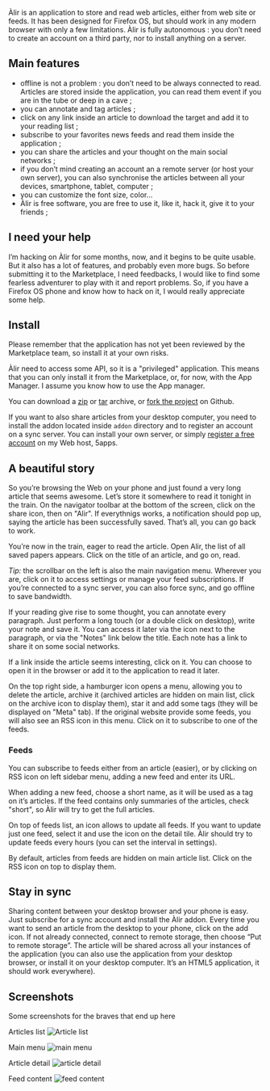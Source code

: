 Àlir is an application to store and read web articles, either from web site or feeds. It has been designed for Firefox OS, but should work in any modern browser with only a few limitations. Àlir is fully autonomous : you don’t need to create an account on a third party, nor to install anything on a server.

## Main features

 - offline is not a problem : you don’t need to be always connected to read. Articles are stored inside the application, you can read them event if you are in the tube or deep in a cave ;
 - you can annotate and tag articles ;
 - click on any link inside an article to download the target and add it to your reading list ;
 - subscribe to your favorites news feeds and read them inside the application ;
 - you can share the articles and your thought on the main social networks ;
 - if you don’t mind creating an account an a remote server (or host your own server), you can also synchronise the articles between all your devices, smartphone, tablet, computer ;
 - you can customize the font size, color…
 - Àlir is free software, you are free to use it, like it, hack it, give it to your friends ;


## I need your help

I’m hacking on Àlir for some months, now, and it begins to be quite usable. But it also has a lot of features, and probably even more bugs. So before submitting it to the Marketplace, I need feedbacks, I would like to find some fearless adventurer to play with it and report problems. So, if you have a Firefox OS phone and know how to hack on it, I would really appreciate some help.

## Install

Please remember that the application has not yet been reviewed by the Marketplace team, so install it at your own risks.

Àlir need to access some API, so it is a "privileged" application. This means that you can only install it from the Marketplace, or, for now, with the App Manager. I assume you know how to use the App manager.

You can download a [zip](https://github.com/clochix/alir/zipball/master) or [tar](https://github.com/clochix/alir/tarball/master) archive, or [fork the project](https://github.com/clochix/alir) on Github.

If you want to also share articles from your desktop computer, you need to install the addon located inside `addon` directory and to register an account on a sync server. You can install your own server, or simply [register a free account](https://5apps.com/users/sign_up?site=deploy) on my Web host, 5apps.

## A beautiful story

So you’re browsing the Web on your phone and just found a very long article that seems awesome. Let’s store it somewhere to read it tonight in the train. On the navigator toolbar at the bottom of the screen, click on the share icon, then on "Alir". If everythnigs works, a notification should pop up, saying the article has been successfully saved. That’s all, you can go back to work.

You’re now in the train, eager to read the article. Open Alir, the list of all saved papers appears. Click on the title of an article, and go on, read.

*Tip:* the scrollbar on the left is also the main navigation menu. Wherever you are, click on it to access settings or manage your feed subscriptions. If you’re connected to a sync server, you can also force sync, and go offline to save bandwidth.

If your reading give rise to some thought, you can annotate every paragraph. Just perform a long touch (or a double click on desktop), write your note and save it. You can access it later via the icon next to the paragraph, or via the "Notes" link below the title. Each note has a link to share it on some social networks.

If a link inside the article seems interesting, click on it. You can choose to open it in the browser or add it to the application to read it later.

On the top right side, a hamburger icon opens a menu, allowing you to delete the article, archive it (archived articles are hidden on main list, click on the archive icon to display them), star it and add some tags (they will be displayed on "Meta" tab). If the original website provide some feeds, you will also see an RSS icon in this menu. Click on it to subscribe to one of the feeds.

### Feeds

You can subscribe to feeds either from an article (easier), or by clicking on RSS icon on left sidebar menu, adding a new feed and enter its URL.

When adding a new feed, choose a short name, as it will be used as a tag on it’s articles. If the feed contains only summaries of the articles, check "short", so Àlir will try to get the full articles.

On top of feeds list, an icon allows to update all feeds. If you want to update just one feed, select it and use the icon on the detail tile. Àlir should try to update feeds every hours (you can set the interval in settings).

By default, articles from feeds are hidden on main article list. Click on the RSS icon on top to display them.


## Stay in sync

Sharing content between your desktop browser and your phone is easy. Just subscribe for a sync account and install the Àlir addon. Every time you want to send an article from the desktop to your phone, click on the add icon. If not already connected, connect to remote storage, then choose “Put to remote storage”. The article will be shared across all your instances of the application (you can also use the application from your desktop browser, or install it on your desktop computer. It’s an HTML5 application, it should work everywhere).


## Screenshots

Some screenshots for the braves that end up here

Articles list
![Article list](https://raw.github.com/clochix/alir/master/doc/articleList.png)

Main menu
![main menu](https://raw.github.com/clochix/alir/master/doc/menu.png)

Article detail
![article detail](https://raw.github.com/clochix/alir/master/doc/article.png)

Feed content
![feed content](https://raw.github.com/clochix/alir/master/doc/feedDetail.png)
